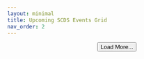 ```yaml
---
layout: minimal
title: Upcoming SCDS Events Grid
nav_order: 2 
---
```


<link rel="stylesheet" href="./assets/css/swiper.css"/>
<link rel="stylesheet" href="./assets/css/events2grid.css"/>
<script src="https://ajax.googleapis.com/ajax/libs/jquery/3.7.1/jquery.min.js"></script>
<script src="./assets/js/swiper-bundle.min.js"></script>

<div class="swiper mySwiper">
  <div class="swiper-wrapper" id="events-container"></div>
</div>
<div style="text-align:center; margin-top:1em;">
  <button id="loadMore" class="btn btn-outline">Load More...</button>
</div>

<!-- Embed JSON into page -->
<script>
  const eventsData = {{ site.data.events | jsonify }};
  let currentIndex = 0;
  const batchSize = 12;

  function renderEvents() {
    const container = document.getElementById("events-container");
    const nextBatch = eventsData.slice(currentIndex, currentIndex + batchSize);

    nextBatch.forEach(event => {
      const slide = document.createElement("div");
      slide.className = "swiper-slide";
      slide.innerHTML = `
        <img class="event-banner" src="${event.image}">
        <div class="event-details">
          <h3 class="event-title">${event.title}</h3>
          <div class="event-date">${new Date(event.start).toLocaleDateString("en-US", { month: "long", day: "numeric", year: "numeric" })}</div>
          <div class="event-time">${new Date(event.start).toLocaleTimeString("en-US", { hour: "2-digit", minute: "2-digit" })}</div>
          <div class="event-location"></div>
        </div>
        <div class="event-register-cell">
          <a href="${event.url}" class="register-button">Register</a>
        </div>
      `;
      container.appendChild(slide);
    });

    currentIndex += batchSize;

    if (currentIndex >= eventsData.length) {
      document.getElementById("loadMore").style.display = "none";
    }

    // Re-init swiper so new slides work
    if (window.mySwiper) {
      window.mySwiper.update();
    }
  }

  document.getElementById("loadMore").addEventListener("click", renderEvents);

  // init swiper + first batch
  window.addEventListener("DOMContentLoaded", () => {
    renderEvents();
    window.mySwiper = new Swiper(".mySwiper", {
      slidesPerView: 3,
      spaceBetween: 20,
      pagination: { el: ".swiper-pagination", clickable: true },
    });
  });
</script>
